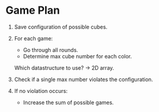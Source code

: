 # Game Plan

1. Save configuration of possible cubes.
2. For each game:
   - Go through all rounds.
   - Determine max cube number for each color.

   Which datastructure to use? -> 2D array.

3. Check if a single max number violates the configuration.
4. If no violation occurs:
   - Increase the sum of possible games.
